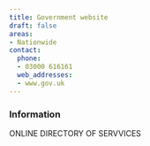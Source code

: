 ```yaml
---
title: Government website
draft: false
areas:
- Nationwide
contact:
  phone:
  - 03000 616161
  web_addresses:
  - www.gov.uk
---
```


### Information
ONLINE DIRECTORY OF SERVVICES

